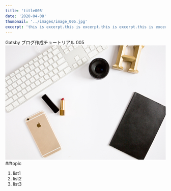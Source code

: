 ```yaml
---
title: 'title005'
date: '2020-04-08'
thumbnail: '../images/image_005.jpg'
excerpt: 'this is excerpt.this is excerpt.this is excerpt.this is excerpt.this is excerpt.this is excerpt.this is excerpt.this is excerpt.this is excerpt.this is excerpt.this is excerpt.this is excerpt.this is excerpt.'
---
```


Gatsby ブログ作成チュートリアル 005
![Sample](../images/image_005.jpg)
##topic

1. list1
2. list2
3. list3
